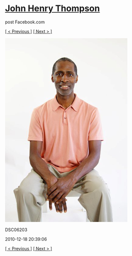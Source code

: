# [John Henry Thompson](../README.md)
post Facebook.com

[[ < Previous ]](2010-12-18-11.md) [[ Next > ]](2010-12-18-13.md)

[![](../media/2010-12-18/Fam-2010-DSC06203.jpg)](../README.md)

DSC06203

2010-12-18 20:39:06

[[ < Previous ]](2010-12-18-11.md) [[ Next > ]](2010-12-18-13.md)